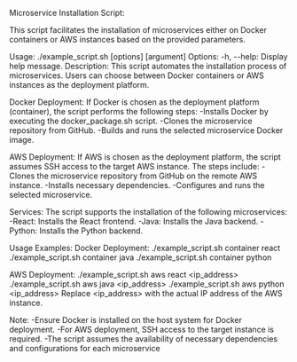 Microservice Installation Script:

This script facilitates the installation of microservices either on Docker containers or AWS instances based on the provided parameters.

Usage:
./example_script.sh [options] [argument]
Options:
-h, --help: Display help message.
Description:
This script automates the installation process of microservices. Users can choose between Docker containers or AWS instances as the deployment platform.

Docker Deployment:
If Docker is chosen as the deployment platform (container), the script performs the following steps:
-Installs Docker by executing the docker_package.sh script.
-Clones the microservice repository from GitHub.
-Builds and runs the selected microservice Docker image.

AWS Deployment:
If AWS is chosen as the deployment platform, the script assumes SSH access to the target AWS instance. The steps include:
-Clones the microservice repository from GitHub on the remote AWS instance.
-Installs necessary dependencies.
-Configures and runs the selected microservice.

Services:
The script supports the installation of the following microservices:
-React: Installs the React frontend.
-Java: Installs the Java backend.
-Python: Installs the Python backend.

Usage Examples:
Docker Deployment:
./example_script.sh container react
./example_script.sh container java
./example_script.sh container python

AWS Deployment:
./example_script.sh aws react <ip_address>
./example_script.sh aws java <ip_address>
./example_script.sh aws python <ip_address>
Replace <ip_address> with the actual IP address of the AWS instance.

Note:
-Ensure Docker is installed on the host system for Docker deployment.
-For AWS deployment, SSH access to the target instance is required.
-The script assumes the availability of necessary dependencies and configurations for each
   microservice
